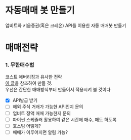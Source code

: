 # 자동매매 봇 만들기
업비트와 키움증권(혹은 크레온) API를 이용한 자동 매매봇 만들기

# 매매전략
### 1. 무한매수법
코스트 애버리징과 유사한 전략  
[이 글](https://m.blog.naver.com/edgar0418/222224056120)을 참조하여 만들 것.  
우선은 간단한 매매방식부터 만들어서 적용시켜 볼 것이다
- [x] API발급 받기
- [ ] 해외 주식 거래가 가능한 API인지 문의
- [ ] 업비트 정액 매매 가능한지 문의
- [ ] 파이썬 스케쥴러 활용하여 같은 시간에 매수, 매도 하도록
- [ ] 호스팅 어떻게?
- [ ] 매매가 이루어지면 알림 가능?